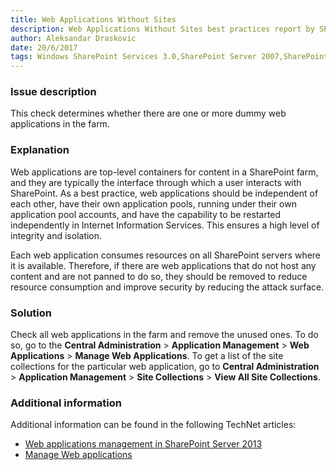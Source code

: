 ```yaml
---
title: Web Applications Without Sites
description: Web Applications Without Sites best practices report by SPDocKit determines whether there are one or more dummy web applications in the farm.
author: Aleksandar Draskovic
date: 20/6/2017
tags: Windows SharePoint Services 3.0,SharePoint Server 2007,SharePoint Foundation 2010,SharePoint Server 2010,SharePoint Foundation 2013,SharePoint Server 2013,SharePoint Server 2016
---
```

### Issue description
This check determines whether there are one or more dummy web applications in the farm.
### Explanation
Web applications are top-level containers for content in a SharePoint farm, and they are typically the interface through which a user interacts with SharePoint. As a best practice, web applications should be independent of each other, have their own application pools, running under their own application pool accounts, and have the capability to be restarted independently in Internet Information Services. This ensures a high level of integrity and isolation.

Each web application consumes resources on all SharePoint servers where it is available. Therefore, if there are web applications that do not host any content and are not panned to do so, they should be removed to reduce resource consumption and improve security by reducing the attack surface.
### Solution
Check all web applications in the farm and remove the unused ones. To do so, go to the **Central Administration** > **Application Management** > **Web Applications** > **Manage Web Applications**. To get a list of the site collections for the particular web application, go to **Central Administration** > **Application Management** > **Site Collections** > **View All Site Collections**.
### Additional information 
Additional information can be found in the following TechNet articles:
* [Web applications management in SharePoint Server 2013](https://technet.microsoft.com/en-us/library/cc261978.aspx)
* <a href="https://technet.microsoft.com/en-us/library/cc261978(v=office.12).aspx">Manage Web applications</a>